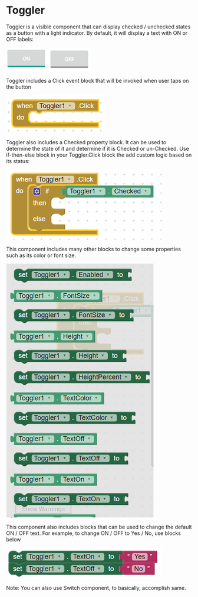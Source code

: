 # Toggler

Toggler is a visible component that can display checked / unchecked states as a button with a light indicator. By default, it will display a text with ON or OFF labels:

![](../../../.gitbook/assets/image%20%2825%29.png)

Toggler includes a Click event block that will be invoked when user taps on the button

![](../../../.gitbook/assets/image%20%2835%29.png)

Toggler also includes a Checked property block. It can be used to determine the state of it and determine if it is Checked or un-Checked. Use if-then-else block in your Toggler.Click block the add custom logic based on its status:

![](../../../.gitbook/assets/image%20%2830%29.png)

This component includes many other blocks to change some properties such as its color or font size. 

![](../../../.gitbook/assets/image%20%2840%29.png)

This component also includes blocks that can be used to change the default ON / OFF text. For example, to change ON / OFF to Yes / No, use blocks below

![](../../../.gitbook/assets/image%20%2820%29.png)

Note: You can also use Switch component, to basically, accomplish same.

